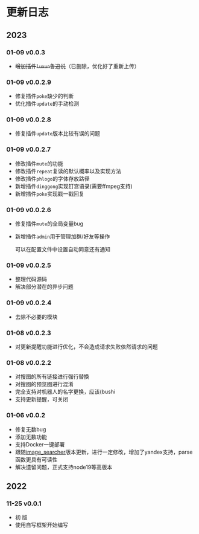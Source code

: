 # 更新日志

## 2023

### 01-09 v0.0.3
- ~~增加插件`luxun`鲁迅说~~（已删除，优化好了重新上传）

### 01-09 v0.0.2.9
- 修复插件`poke`缺少的判断
- 优化插件`update`的手动检测

### 01-09 v0.0.2.8
- 修复插件`update`版本比较有误的问题

### 01-09 v0.0.2.7
- 修改插件`mute`的功能
- 修改插件`repeat`复读的默认概率以及实现方法
- 修改插件`phlogo`的字体存放路径
- 新增插件`dinggong`实现钉宫语录(需要ffmpeg支持)
- 新增插件`poke`实现戳一戳回复

### 01-09 v0.0.2.6
- 修复插件`mute`的全局变量bug
- 新增插件`admin`用于管理加群/好友等操作

  可以在配置文件中设置自动同意还有通知

### 01-09 v0.0.2.5
- 整理代码源码
- 解决部分潜在的异步问题

### 01-09 v0.0.2.4
- 去除不必要的模块

### 01-08 v0.0.2.3
- 对更新提醒功能进行优化，不会造成请求失败依然请求的问题

### 01-08 v0.0.2.2
- 对搜图的所有链接进行强行替换
- 对搜图的预览图进行混淆
- 完全支持对机器人的名字更换，应该(bushi
- 支持更新提醒，可关闭

### 01-06 v0.0.2
- 修复无数bug
- 添加无数功能
- 支持Docker一键部署
- 跟随[image_searcher](https://github.com/huankong233/ImageSearcher)版本更新，进行一定修改，增加了yandex支持，parse函数更具有可读性
- 解决遗留问题，正式支持node19等高版本

## 2022

### 11-25 v0.0.1
- 初 版
- 使用自写框架开始编写